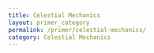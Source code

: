 ```yaml
---
title: Celestial Mechanics
layout: primer_category
permalink: /primer/celestial-mechanics/
category: Celestial Mechanics
---
```

